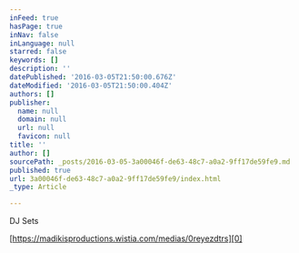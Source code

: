 ```yaml
---
inFeed: true
hasPage: true
inNav: false
inLanguage: null
starred: false
keywords: []
description: ''
datePublished: '2016-03-05T21:50:00.676Z'
dateModified: '2016-03-05T21:50:00.404Z'
authors: []
publisher:
  name: null
  domain: null
  url: null
  favicon: null
title: ''
author: []
sourcePath: _posts/2016-03-05-3a00046f-de63-48c7-a0a2-9ff17de59fe9.md
published: true
url: 3a00046f-de63-48c7-a0a2-9ff17de59fe9/index.html
_type: Article

---
```

DJ Sets

[https://madikisproductions.wistia.com/medias/0reyezdtrs][0]

[0]: null